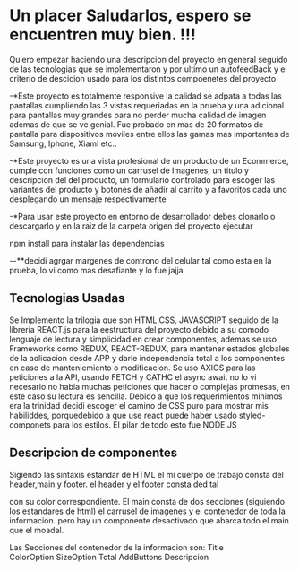 # Un placer Saludarlos, espero se encuentren muy bien. !!!

Quiero empezar haciendo una descripcion del proyecto en general seguido de las tecnologias que se implementaron  y por ultimo un autofeedBack y el criterio de descicion usado para los distintos compoenetes del proyecto

-*Este proyecto es totalmente responsive la calidad se adpata a todas las pantallas cumpliendo las 3 vistas requeriadas en la prueba y una adicional para pantallas muy grandes para no perder mucha calidad de imagen ademas de que se ve genial. Fue probado en mas de 20 formatos de pantalla para dispositivos moviles entre ellos las gamas mas importantes de Samsung, Iphone, Xiami etc.. 


-*Este proyecto es una vista profesional de un producto de un Ecommerce,  cumple con funciones como un carrusel de Imagenes, un titulo y descripcion del 
del producto, un formulario controlado para escoger las variantes del producto y botones de añadir al carrito y a favoritos cada uno desplegando un mensaje respectivamente

-*Para usar este  proyecto en entorno de desarrollador debes clonarlo o descargarlo y en la raiz de la carpeta origen del proyecto ejecutar 
  
  npm install     para instalar las dependencias 

--**decidi agrgar margenes de controno del celular tal como esta en la prueba, lo vi como mas desafiante y lo fue jajja


<h2> Tecnologias Usadas </h2>
 
 Se Implemento la trilogia que son HTML,CSS, JAVASCRIPT  seguido de la libreria REACT.js para la eestructura del proyecto debido a su comodo lenguaje de lectura y simplicidad en crear componentes, ademas se uso Frameworks como REDUX, REACT-REDUX, para mantener estados globales de la aolicacion desde APP y darle independencia total a los componentes en caso de manteniemiento o modificacion. Se uso AXIOS para  las peticiones a la API, usando FETCH y CATHC el async await no lo vi necesario no habia muchas peticiones que hacer o complejas promesas, en este caso su lectura es sencilla. Debido a que los requerimientos minimos era la trinidad decidi escoger el camino de CSS puro para mostrar mis habiliddes, porquedebido a que use react puede haber usado styled-componets para los estilos. El pilar de todo esto fue NODE.JS
 
 
 <h2> Descripcion de componentes </h2>
 
 Sigiendo las sintaxis estandar de HTML el mi cuerpo de trabajo consta del header,main y footer. el header y el footer consta ded tal <nav> con su color  correspondiente. El main consta de dos secciones (siguiendo los estandares de html) el carrusel de imagenes y el contenedor de toda la informacion. pero  hay un componente desactivado que abarca todo el main que el moadal.  

  Las Secciones del contenedor de la informacion son: 
             Title  
             ColorOption
             SizeOption
             Total
             AddButtons
             Descripcion
  

